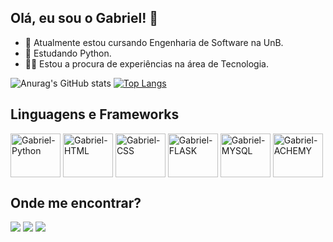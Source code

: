 ## Olá, eu sou o Gabriel! 👋


- 🔭 Atualmente estou cursando Engenharia de Software na UnB.
- 🐍 Estudando Python.
- 👨‍💻 Estou a procura de experiências na área de Tecnologia.

![Anurag's GitHub stats](https://github-readme-stats.vercel.app/api?username=GabrielRosa09&show_icons=true&theme=radical)
[![Top Langs](https://github-readme-stats.vercel.app/api/top-langs/?username=GabrielRosa09&langs_count=8&theme=radical)](https://github.com/anuraghazra/github-readme-stats)

 ## Linguagens e Frameworks
 
<div class="display: inline-block">
  <img align="center" height="70" width="80" alt="Gabriel-Python" src="https://cdn.jsdelivr.net/gh/devicons/devicon/icons/python/python-original.svg" />
  <img align="center" height="70" width="80" alt="Gabriel-HTML" src="https://cdn.jsdelivr.net/gh/devicons/devicon/icons/html5/html5-original.svg" />
  <img align="center" height="70" width="80" alt="Gabriel-CSS" src="https://cdn.jsdelivr.net/gh/devicons/devicon/icons/css3/css3-original.svg" />
  <img align="center" height="70" width="80" alt="Gabriel-FLASK" src="https://cdn.jsdelivr.net/gh/devicons/devicon/icons/flask/flask-original-wordmark.svg" />
  <img align="center" height="70" width="80" alt="Gabriel-MYSQL" src="https://cdn.jsdelivr.net/gh/devicons/devicon/icons/mysql/mysql-original-wordmark.svg" />
  <img align="center" height="70" width="80" alt="Gabriel-ACHEMY" src="https://cdn.jsdelivr.net/gh/devicons/devicon/icons/sqlalchemy/sqlalchemy-original.svg" />
</div>

  ## Onde me encontrar?
  
<div>
  <a href="https://www.linkedin.com/in/gabriel-silva-621250143/"><img src="https://img.shields.io/badge/LinkedIn-0077B5?style=for-the-badge&logo=linkedin&logoColor=white"></a>
  <a href="https://www.instagram.com/dev_gabriel.rosa/"><img src="https://img.shields.io/badge/Instagram-E4405F?style=for-the-badge&logo=instagram&logoColor=white"></a>
  <a href="mailto:gabriel10919@outlook.com"><img src="https://img.shields.io/badge/Microsoft_Outlook-0078D4?style=for-the-badge&logo=microsoft-outlook&logoColor=white"></a>
</div>
